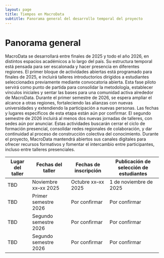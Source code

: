 ```yaml
---
layout: page
title: Tiempos en MacroData
subtitle: Panorama general del desarrollo temporal del proyecto
---
```


# Panorama general

MacroData se desarrollará entre finales de 2025 y todo el año 2026, en distintos espacios académicos a lo largo del país. Su estructura temporal está pensada para ser escalonada y hacer presencia en diferentes regiones. El primer bloque de actividades abiertas está programado para finales de 2025, e incluirá talleres introductorios dirigidos a estudiantes seleccionadxs previamente mediante convocatoria abierta. Esta fase piloto servirá como punto de partida para consolidar la metodología, establecer vínculos iniciales y sentar las bases para una comunidad activa alrededor de MacroData. Durante el primer semestre de 2026, se espera ampliar el alcance a otras regiones, fortaleciendo las alianzas con nuevas universidades y extendiendo la participación a nuevas personas. Las fechas y lugares específicos de esta etapa están aún por confirmar. El segundo semestre de 2026 incluirá al menos dos nuevas jornadas de talleres, con sedes aún por anunciar. Estas actividades buscarán cerrar el ciclo de formación presencial, consolidar redes regionales de colaboración, y dar continuidad al proceso de construcción colectiva del conocimiento. Durante el proyecto, MacroData mantendrá abiertos sus canales digitales para ofrecer recursos formativos y fomentar el intercambio entre participantes, incluso entre talleres presenciales.

| Lugar del taller                                            | Fechas del taller         | Fechas de inscripción | Publicación de selección de estudiantes |
|-------------------------------------------------------------|---------------------------|------------------------|------------------------------------------|
TBD    | Noviembre xx–xx 2025     | Octubre xx–xx 2025     | 1 de noviembre de 2025                   |
TBD            | Primer semestre 2026     | Por confirmar          | Por confirmar                            |
TBD | Segundo semestre 2026    | Por confirmar          | Por confirmar                            |
TBD | Segundo semestre 2026 | Por confirmar          | Por confirmar                            |

